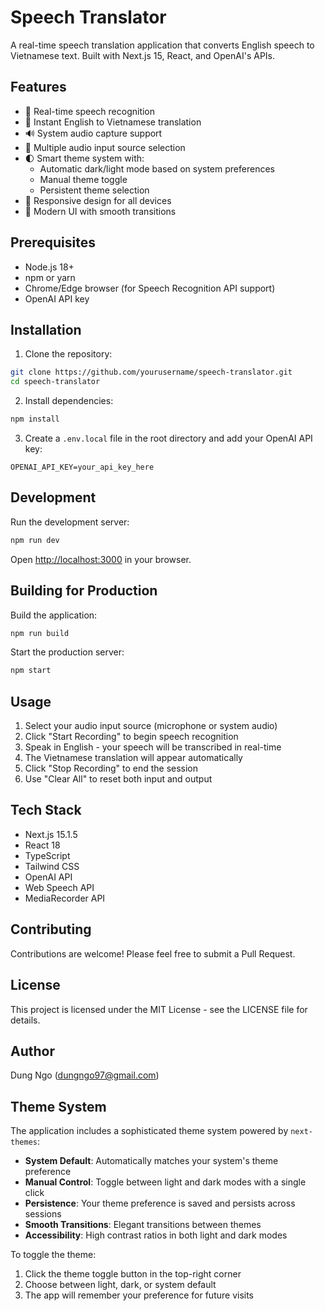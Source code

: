# Speech Translator

A real-time speech translation application that converts English speech to Vietnamese text. Built with Next.js 15, React, and OpenAI's APIs.

## Features

- 🎤 Real-time speech recognition
- 🔄 Instant English to Vietnamese translation
- 🔊 System audio capture support
- 🎯 Multiple audio input source selection
- 🌓 Smart theme system with:
  - Automatic dark/light mode based on system preferences
  - Manual theme toggle
  - Persistent theme selection
- 📱 Responsive design for all devices
- 🎨 Modern UI with smooth transitions

## Prerequisites

- Node.js 18+
- npm or yarn
- Chrome/Edge browser (for Speech Recognition API support)
- OpenAI API key

## Installation

1. Clone the repository:

```bash
git clone https://github.com/yourusername/speech-translator.git
cd speech-translator
```

2. Install dependencies:

```bash
npm install
```

3. Create a `.env.local` file in the root directory and add your OpenAI API key:

```
OPENAI_API_KEY=your_api_key_here
```

## Development

Run the development server:

```bash
npm run dev
```

Open [http://localhost:3000](http://localhost:3000) in your browser.

## Building for Production

Build the application:

```bash
npm run build
```

Start the production server:

```bash
npm start
```

## Usage

1. Select your audio input source (microphone or system audio)
2. Click "Start Recording" to begin speech recognition
3. Speak in English - your speech will be transcribed in real-time
4. The Vietnamese translation will appear automatically
5. Click "Stop Recording" to end the session
6. Use "Clear All" to reset both input and output

## Tech Stack

- Next.js 15.1.5
- React 18
- TypeScript
- Tailwind CSS
- OpenAI API
- Web Speech API
- MediaRecorder API

## Contributing

Contributions are welcome! Please feel free to submit a Pull Request.

## License

This project is licensed under the MIT License - see the LICENSE file for details.

## Author

Dung Ngo (dungngo97@gmail.com)

## Theme System

The application includes a sophisticated theme system powered by `next-themes`:

- **System Default**: Automatically matches your system's theme preference
- **Manual Control**: Toggle between light and dark modes with a single click
- **Persistence**: Your theme preference is saved and persists across sessions
- **Smooth Transitions**: Elegant transitions between themes
- **Accessibility**: High contrast ratios in both light and dark modes

To toggle the theme:

1. Click the theme toggle button in the top-right corner
2. Choose between light, dark, or system default
3. The app will remember your preference for future visits
